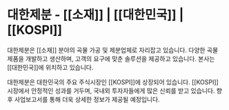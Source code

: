 # 대한제분 - [[소재]] | [[대한민국]] | [[KOSPI]]

대한제분은 [[소재]] 분야의 곡물 가공 및 제분업체로 자리잡고 있습니다. 다양한 곡물 제품을 개발하고 생산하며, 고객의 요구에 맞춘 솔루션을 제공하고 있습니다. 본사는 [[대한민국]]에 위치하고 있습니다.

대한제분은 대한민국의 주요 주식시장인 [[KOSPI]]에 상장되어 있습니다. [[KOSPI]] 시장에서 안정적인 성과를 거두며, 국내외 투자자들에게 많은 신뢰를 받고 있습니다. 향후 사업보고서를 통해 더욱 상세한 정보가 제공될 예정입니다.
